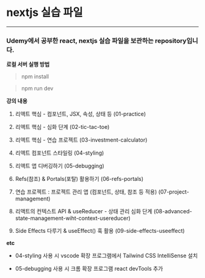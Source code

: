 # nextjs 실습 파일

---

### Udemy에서 공부한 react, nextjs 실습 파일을 보관하는 repository입니다.

**로컬 서버 실행 방법**

> npm install

> npm run dev

**강의 내용**

1. 리액트 핵심 - 컴포넌트, JSX, 속성, 상태 등 (01-practice)

2. 리액트 핵심 - 심화 단계 (02-tic-tac-toe)

3. 리액트 핵심 - 연습 프로젝트 (03-investment-calculator)

4. 리액트 컴포넌트 스타일링 (04-styling)

5. 리액트 앱 디버깅하기 (05-debugging)

6. Refs(참조) & Portals(포탈) 활용하기 (06-refs-portals)

7. 연습 프로젝트 : 프로젝트 관리 앱 (컴포넌트, 상태, 참조 등 적용) (07-project-management)

8. 리액트의 컨텍스트 API & useReducer - 상태 관리 심화 단계 (08-advanced-state-management-wiht-context-usereducer)

9. Side Effects 다루기 & useEffect() 훅 활용 (09-side-effects-useeffect)

**etc**

- 04-styling 사용 시 vscode 확장 프로그램에서 Tailwind CSS IntelliSense 설치

- 05-debugging 사용 시 크롬 확장 프로그램 react devTools 추가
